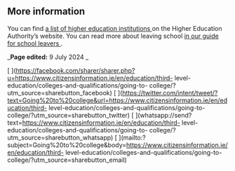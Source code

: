 ##  More information

You can find [ a list of higher education institutions
](https://hea.ie/higher-education-institutions/?v=l) on the Higher Education
Authority’s website. You can read more about leaving school [ in our guide for
school leavers
](https://www.citizensinformationboard.ie/en/publications/information/leaflets.html)
.

_**Page edited:** 9 July 2024 _

[
](https://facebook.com/sharer/sharer.php?u=https://www.citizensinformation.ie/en/education/third-
level-education/colleges-and-qualifications/going-to-
college/?utm_source=sharebutton_facebook) [
](https://twitter.com/intent/tweet/?text=Going%20to%20college&url=https://www.citizensinformation.ie/en/education/third-
level-education/colleges-and-qualifications/going-to-
college/?utm_source=sharebutton_twitter) [
](whatsapp://send?text=https://www.citizensinformation.ie/en/education/third-
level-education/colleges-and-qualifications/going-to-
college/?utm_source=sharebutton_whatsapp) [
](mailto:?subject=Going%20to%20college&body=https://www.citizensinformation.ie/en/education/third-
level-education/colleges-and-qualifications/going-to-
college/?utm_source=sharebutton_email) [ ](javascript:void\(0\))
